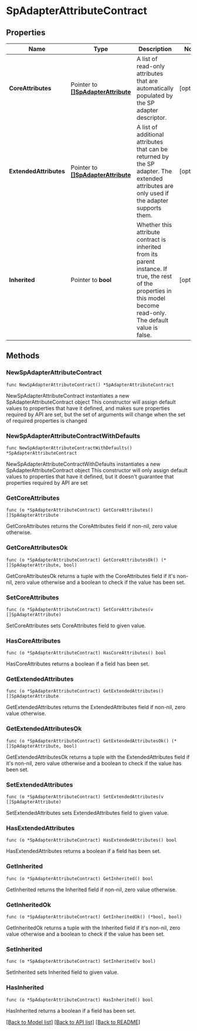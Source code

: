 # SpAdapterAttributeContract

## Properties

Name | Type | Description | Notes
------------ | ------------- | ------------- | -------------
**CoreAttributes** | Pointer to [**[]SpAdapterAttribute**](SpAdapterAttribute.md) | A list of read-only attributes that are automatically populated by the SP adapter descriptor. | [optional] 
**ExtendedAttributes** | Pointer to [**[]SpAdapterAttribute**](SpAdapterAttribute.md) | A list of additional attributes that can be returned by the SP adapter. The extended attributes are only used if the adapter supports them. | [optional] 
**Inherited** | Pointer to **bool** | Whether this attribute contract is inherited from its parent instance. If true, the rest of the properties in this model become read-only. The default value is false. | [optional] 

## Methods

### NewSpAdapterAttributeContract

`func NewSpAdapterAttributeContract() *SpAdapterAttributeContract`

NewSpAdapterAttributeContract instantiates a new SpAdapterAttributeContract object
This constructor will assign default values to properties that have it defined,
and makes sure properties required by API are set, but the set of arguments
will change when the set of required properties is changed

### NewSpAdapterAttributeContractWithDefaults

`func NewSpAdapterAttributeContractWithDefaults() *SpAdapterAttributeContract`

NewSpAdapterAttributeContractWithDefaults instantiates a new SpAdapterAttributeContract object
This constructor will only assign default values to properties that have it defined,
but it doesn't guarantee that properties required by API are set

### GetCoreAttributes

`func (o *SpAdapterAttributeContract) GetCoreAttributes() []SpAdapterAttribute`

GetCoreAttributes returns the CoreAttributes field if non-nil, zero value otherwise.

### GetCoreAttributesOk

`func (o *SpAdapterAttributeContract) GetCoreAttributesOk() (*[]SpAdapterAttribute, bool)`

GetCoreAttributesOk returns a tuple with the CoreAttributes field if it's non-nil, zero value otherwise
and a boolean to check if the value has been set.

### SetCoreAttributes

`func (o *SpAdapterAttributeContract) SetCoreAttributes(v []SpAdapterAttribute)`

SetCoreAttributes sets CoreAttributes field to given value.

### HasCoreAttributes

`func (o *SpAdapterAttributeContract) HasCoreAttributes() bool`

HasCoreAttributes returns a boolean if a field has been set.

### GetExtendedAttributes

`func (o *SpAdapterAttributeContract) GetExtendedAttributes() []SpAdapterAttribute`

GetExtendedAttributes returns the ExtendedAttributes field if non-nil, zero value otherwise.

### GetExtendedAttributesOk

`func (o *SpAdapterAttributeContract) GetExtendedAttributesOk() (*[]SpAdapterAttribute, bool)`

GetExtendedAttributesOk returns a tuple with the ExtendedAttributes field if it's non-nil, zero value otherwise
and a boolean to check if the value has been set.

### SetExtendedAttributes

`func (o *SpAdapterAttributeContract) SetExtendedAttributes(v []SpAdapterAttribute)`

SetExtendedAttributes sets ExtendedAttributes field to given value.

### HasExtendedAttributes

`func (o *SpAdapterAttributeContract) HasExtendedAttributes() bool`

HasExtendedAttributes returns a boolean if a field has been set.

### GetInherited

`func (o *SpAdapterAttributeContract) GetInherited() bool`

GetInherited returns the Inherited field if non-nil, zero value otherwise.

### GetInheritedOk

`func (o *SpAdapterAttributeContract) GetInheritedOk() (*bool, bool)`

GetInheritedOk returns a tuple with the Inherited field if it's non-nil, zero value otherwise
and a boolean to check if the value has been set.

### SetInherited

`func (o *SpAdapterAttributeContract) SetInherited(v bool)`

SetInherited sets Inherited field to given value.

### HasInherited

`func (o *SpAdapterAttributeContract) HasInherited() bool`

HasInherited returns a boolean if a field has been set.


[[Back to Model list]](../README.md#documentation-for-models) [[Back to API list]](../README.md#documentation-for-api-endpoints) [[Back to README]](../README.md)


